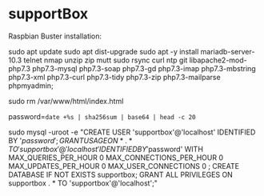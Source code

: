 # supportBox

Raspbian Buster installation:

sudo apt update
sudo apt dist-upgrade
sudo apt -y install mariadb-server-10.3 telnet nmap unzip zip mutt sudo rsync curl ntp git libapache2-mod-php7.3 php7.3-mysql php7.3-soap php7.3-gd php7.3-imap php7.3-mbstring php7.3-xml php7.3-curl php7.3-tidy php7.3-zip php7.3-mailparse phpmyadmin;

sudo rm /var/www/html/index.html

password=`date +%s | sha256sum | base64 | head -c 20`

sudo mysql -uroot -e "CREATE USER 'supportbox'@'localhost' IDENTIFIED BY '$password';
GRANT USAGE ON * . * TO 'supportbox'@'localhost' IDENTIFIED BY '$password' WITH MAX_QUERIES_PER_HOUR 0 MAX_CONNECTIONS_PER_HOUR 0 MAX_UPDATES_PER_HOUR 0 MAX_USER_CONNECTIONS 0 ;
CREATE DATABASE IF NOT EXISTS supportbox;
GRANT ALL PRIVILEGES ON supportbox . * TO 'supportbox'@'localhost';"


